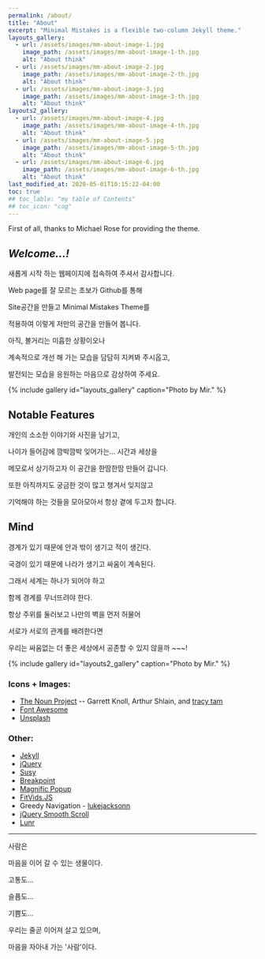 ```yaml
---
permalink: /about/
title: "About"
excerpt: "Minimal Mistakes is a flexible two-column Jekyll theme."
layouts_gallery:
  - url: /assets/images/mm-about-image-1.jpg
    image_path: /assets/images/mm-about-image-1-th.jpg
    alt: "About think"
  - url: /assets/images/mm-about-image-2.jpg
    image_path: /assets/images/mm-about-image-2-th.jpg
    alt: "About think"
  - url: /assets/images/mm-about-image-3.jpg
    image_path: /assets/images/mm-about-image-3-th.jpg
    alt: "About think"
layouts2_gallery:
  - url: /assets/images/mm-about-image-4.jpg
    image_path: /assets/images/mm-about-image-4-th.jpg
    alt: "About think"
  - url: /assets/images/mm-about-image-5.jpg
    image_path: /assets/images/mm-about-image-5-th.jpg
    alt: "About think"
  - url: /assets/images/mm-about-image-6.jpg
    image_path: /assets/images/mm-about-image-6-th.jpg
    alt: "About think"
last_modified_at: 2020-05-01T10:15:22-04:00
toc: true
## toc_lable: "my table of Contents"
## toc_icon: "cog"
---
```


First of all, thanks to Michael Rose for providing the theme.  

*Welcome...!*
---
새롭게 시작 하는 웹페이지에 접속하여 주셔서 감사합니다.  

Web page를 잘 모르는 초보가 Github를 통해  

Site공간을 만들고 Minimal Mistakes Theme를  

적용하여 이렇게 저만의 공간을 만들어 봅니다.  

아직, 볼거리는 미흡한 상황이오나  

계속적으로 개선 해 가는 모습을 담담히 지켜봐 주시옵고,  

발전되는 모습을 응원하는 마음으로 감상하여 주세요.


{% include gallery id="layouts_gallery" caption="Photo by Mir." %}

## Notable Features

개인의 소소한 이야기와 사진을 남기고,  

나이가 들어감에 깜박깜박 잊어가는... 시간과 세상을  

메모로서 상기하고자 이 공간을 한땀한땀 만들어 갑니다.
 
또한 아직까지도 궁금한 것이 많고 챙겨서 잊지않고  

기억해야 하는 것들을 모아모아서 항상 곁에 두고자 합니다.


## Mind

경계가 있기 때문에 안과 밖이 생기고 적이 생긴다.  

국경이 있기 때문에 나라가 생기고 싸움이 계속된다.  

그래서 세계는 하나가 되어야 하고  

함께 경계를 무너뜨려야 한다.  

항상 주위를 둘러보고 나만의 벽을 먼저 허물어   

서로가 서로의 관계를 배려한다면  

우리는 싸움없는 더 좋은 세상에서 공존할 수 있지 않을까 ~~~!


{% include gallery id="layouts2_gallery" caption="Photo by Mir." %}

### Icons + Images:

- [The Noun Project](https://thenounproject.com) -- Garrett Knoll, Arthur Shlain, and [tracy tam](https://thenounproject.com/tracytam)
- [Font Awesome](http://fontawesome.io/)
- [Unsplash](https://unsplash.com/)


### Other:

- [Jekyll](https://jekyllrb.com/)
- [jQuery](https://jquery.com/)
- [Susy](http://susy.oddbird.net/)
- [Breakpoint](http://breakpoint-sass.com/)
- [Magnific Popup](http://dimsemenov.com/plugins/magnific-popup/)
- [FitVids.JS](http://fitvidsjs.com/)
- Greedy Navigation - [lukejacksonn](https://codepen.io/lukejacksonn/pen/PwmwWV)
- [jQuery Smooth Scroll](https://github.com/kswedberg/jquery-smooth-scroll)
- [Lunr](http://lunrjs.com)

---

사람은  

마음을 이어 갈 수 있는 생물이다.  

고통도...  

슬픔도...  

기쁨도...  

우리는 줄곧 이어져 살고 있으며,  

마음을 자아내 가는 '사람'이다. 
